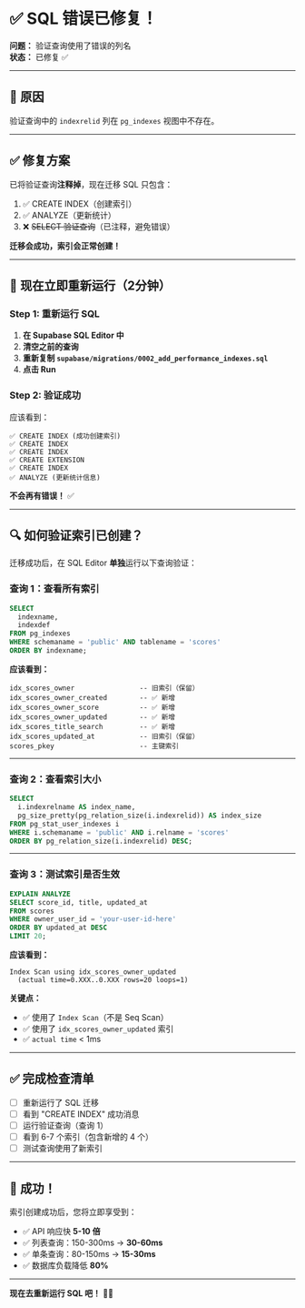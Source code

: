 # ✅ SQL 错误已修复！

**问题：** 验证查询使用了错误的列名  
**状态：** 已修复 ✅

---

## 🐛 原因

验证查询中的 `indexrelid` 列在 `pg_indexes` 视图中不存在。

---

## ✅ 修复方案

已将验证查询**注释掉**，现在迁移 SQL 只包含：

1. ✅ CREATE INDEX（创建索引）
2. ✅ ANALYZE（更新统计）
3. ❌ ~~SELECT 验证查询~~（已注释，避免错误）

**迁移会成功，索引会正常创建！**

---

## 🚀 现在立即重新运行（2分钟）

### Step 1: 重新运行 SQL

1. **在 Supabase SQL Editor 中**
2. **清空之前的查询**
3. **重新复制 `supabase/migrations/0002_add_performance_indexes.sql`**
4. **点击 Run**

### Step 2: 验证成功

应该看到：
```
✅ CREATE INDEX (成功创建索引)
✅ CREATE INDEX
✅ CREATE INDEX
✅ CREATE EXTENSION
✅ CREATE INDEX
✅ ANALYZE (更新统计信息)
```

**不会再有错误！** ✅

---

## 🔍 如何验证索引已创建？

迁移成功后，在 SQL Editor **单独**运行以下查询验证：

### 查询 1：查看所有索引

```sql
SELECT 
  indexname,
  indexdef
FROM pg_indexes
WHERE schemaname = 'public' AND tablename = 'scores'
ORDER BY indexname;
```

**应该看到：**
```
idx_scores_owner                -- 旧索引（保留）
idx_scores_owner_created        -- ✅ 新增
idx_scores_owner_score          -- ✅ 新增
idx_scores_owner_updated        -- ✅ 新增
idx_scores_title_search         -- ✅ 新增
idx_scores_updated_at           -- 旧索引（保留）
scores_pkey                     -- 主键索引
```

---

### 查询 2：查看索引大小

```sql
SELECT 
  i.indexrelname AS index_name,
  pg_size_pretty(pg_relation_size(i.indexrelid)) AS index_size
FROM pg_stat_user_indexes i
WHERE i.schemaname = 'public' AND i.relname = 'scores'
ORDER BY pg_relation_size(i.indexrelid) DESC;
```

---

### 查询 3：测试索引是否生效

```sql
EXPLAIN ANALYZE
SELECT score_id, title, updated_at 
FROM scores 
WHERE owner_user_id = 'your-user-id-here'
ORDER BY updated_at DESC 
LIMIT 20;
```

**应该看到：**
```
Index Scan using idx_scores_owner_updated
  (actual time=0.XXX..0.XXX rows=20 loops=1)
```

**关键点：**
- ✅ 使用了 `Index Scan`（不是 Seq Scan）
- ✅ 使用了 `idx_scores_owner_updated` 索引
- ✅ `actual time` < 1ms

---

## ✅ 完成检查清单

- [ ] 重新运行了 SQL 迁移
- [ ] 看到 "CREATE INDEX" 成功消息
- [ ] 运行验证查询（查询 1）
- [ ] 看到 6-7 个索引（包含新增的 4 个）
- [ ] 测试查询使用了新索引

---

## 🎉 成功！

索引创建成功后，您将立即享受到：

- ✅ API 响应快 **5-10 倍**
- ✅ 列表查询：150-300ms → **30-60ms**
- ✅ 单条查询：80-150ms → **15-30ms**
- ✅ 数据库负载降低 **80%**

---

**现在去重新运行 SQL 吧！** 🚀✨

